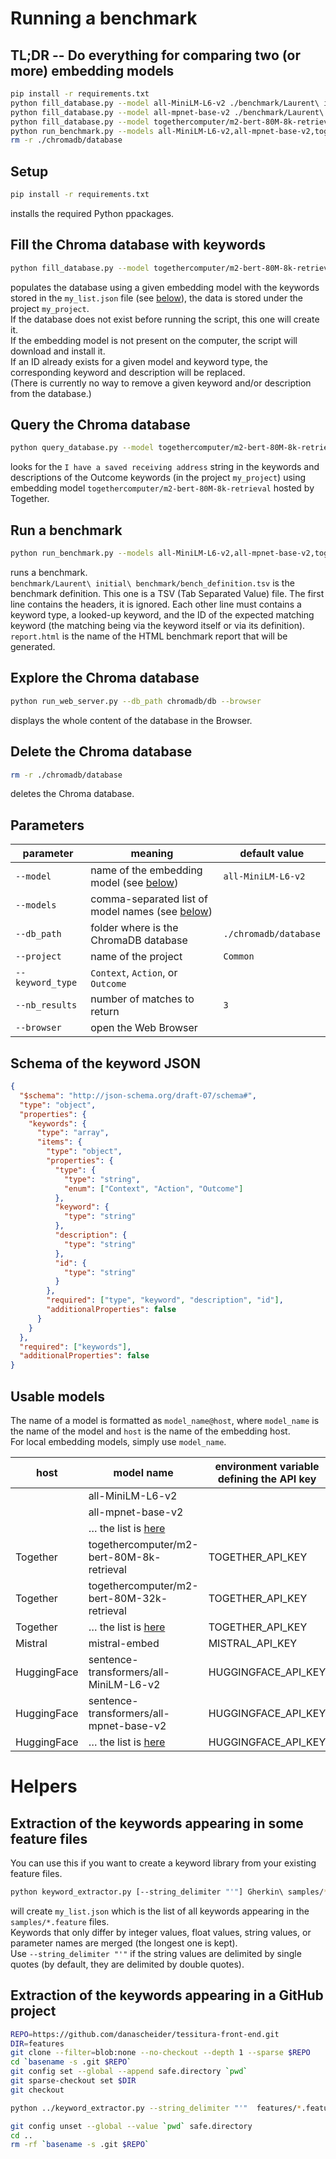 # Running a benchmark

## TL;DR -- Do everything for comparing two (or more) embedding models
```sh
pip install -r requirements.txt
python fill_database.py --model all-MiniLM-L6-v2 ./benchmark/Laurent\ initial\ benchmark/keyword_samples.json
python fill_database.py --model all-mpnet-base-v2 ./benchmark/Laurent\ initial\ benchmark/keyword_samples.json
python fill_database.py --model togethercomputer/m2-bert-80M-8k-retrieval@Together ./benchmark/Laurent\ initial\ benchmark/keyword_samples.json
python run_benchmark.py --models all-MiniLM-L6-v2,all-mpnet-base-v2,togethercomputer/m2-bert-80M-8k-retrieval@Together --nb_results 3 ./benchmark/Laurent\ initial\ benchmark/bench_definition.tsv report.html
rm -r ./chromadb/database
```

## Setup
```sh
pip install -r requirements.txt
```
installs the required Python ppackages.

## Fill the Chroma database with keywords
```sh
python fill_database.py --model togethercomputer/m2-bert-80M-8k-retrieval@Together --db_path ./chromadb/db --project my_project my_list.json
```
populates the database using a given embedding model with the keywords stored in the `my_list.json` file (see [below](#schema-of-the-keyword-json)), the data is stored under the project `my_project`.  
If the database does not exist before running the script, this one will create it.  
If the embedding model is not present on the computer, the script will download and install it.  
If an ID already exists for a given model and keyword type, the corresponding keyword and description will be replaced.  
(There is currently no way to remove a given keyword and/or description from the database.)

## Query the Chroma database
```sh
python query_database.py --model togethercomputer/m2-bert-80M-8k-retrieval@Together --db_path ./chromadb/db --project my_project --keyword_type "Outcome" --nb_results 5 "I have a saved receiving address"
```
looks for the `I have a saved receiving address` string in the keywords and descriptions of the Outcome keywords (in the project `my_project`) using embedding model `togethercomputer/m2-bert-80M-8k-retrieval` hosted by Together.

## Run a benchmark
```sh
python run_benchmark.py --models all-MiniLM-L6-v2,all-mpnet-base-v2,togethercomputer/m2-bert-80M-8k-retrieval@Together --db_path chromadb/db --project my_project --nb_results 3 ./benchmark/Laurent\ initial\ benchmark/bench_definition.tsv report.html
```
runs a benchmark.  
`benchmark/Laurent\ initial\ benchmark/bench_definition.tsv` is the benchmark definition. This one is a TSV (Tab Separated Value) file. The first line contains the headers, it is ignored. Each other line must contains a keyword type, a looked-up keyword, and the ID of the expected matching keyword (the matching being via the keyword itself or via its definition).  
`report.html` is the name of the HTML benchmark report that will be generated.

## Explore the Chroma database
```sh
python run_web_server.py --db_path chromadb/db --browser
```
displays the whole content of the database in the Browser.

## Delete the Chroma database
```sh
rm -r ./chromadb/database
```
deletes the Chroma database.

## Parameters
| parameter        | meaning                                                           | default value         |
| ---------------- | ----------------------------------------------------------------- | --------------------- |
| `--model`        | name of the embedding model (see [below](#usable-models))         | `all-MiniLM-L6-v2`    |
| `--models`       | comma-separated list of model names (see [below](#usable-models)) |                       |
| `--db_path`      | folder where is the ChromaDB database                             | `./chromadb/database` |
| `--project`      | name of the project                                               | `Common`              |
| `--keyword_type` | `Context`, `Action`, or `Outcome`                                 |                       |
| `--nb_results  ` | number of matches to return                                       | `3`                   |
| `--browser`      | open the Web Browser                                              |                       |

## Schema of the keyword JSON
```json
{
  "$schema": "http://json-schema.org/draft-07/schema#",
  "type": "object",
  "properties": {
    "keywords": {
      "type": "array",
      "items": {
        "type": "object",
        "properties": {
          "type": {
            "type": "string",
            "enum": ["Context", "Action", "Outcome"]
          },
          "keyword": {
            "type": "string"
          },
          "description": {
            "type": "string"
          },
          "id": {
            "type": "string"
          }
        },
        "required": ["type", "keyword", "description", "id"],
        "additionalProperties": false
      }
    }
  },
  "required": ["keywords"],
  "additionalProperties": false
}
```

## Usable models
The name of a model is formatted as `model_name@host`, where `model_name` is the name of the model and `host` is the name of the embedding host.  
For local embedding models, simply use `model_name`.

| host        | model name                                                                                                   | environment variable defining the API key |
| ----------- | ------------------------------------------------------------------------------------------------------------ | ----------------------------------------- |
|             | all-MiniLM-L6-v2                                                                                             |                                           |
|             | all-mpnet-base-v2                                                                                            |                                           |
|             | … the list is [here](https://www.sbert.net/docs/sentence_transformer/pretrained_models.html#original-models) |                                           |
| Together    | togethercomputer/m2-bert-80M-8k-retrieval                                                                    | TOGETHER_API_KEY                          |
| Together    | togethercomputer/m2-bert-80M-32k-retrieval                                                                   | TOGETHER_API_KEY                          |
| Together    | … the list is [here](https://api.together.ai/models)                                                         | TOGETHER_API_KEY                          |
| Mistral     | mistral-embed                                                                                                | MISTRAL_API_KEY                           |
| HuggingFace | sentence-transformers/all-MiniLM-L6-v2                                                                       | HUGGINGFACE_API_KEY                       |
| HuggingFace | sentence-transformers/all-mpnet-base-v2                                                                      | HUGGINGFACE_API_KEY                       |
| HuggingFace | … the list is [here](https://huggingface.co/models?filter=sentence-transformers)                             | HUGGINGFACE_API_KEY                       |

# Helpers

## Extraction of the keywords appearing in some feature files
You can use this if you want to create a keyword library from your existing feature files.
```sh
python keyword_extractor.py [--string_delimiter "'"] Gherkin\ samples/*.feature my_list.json
```
will create `my_list.json` which is the list of all keywords appearing in the `samples/*.feature` files.  
Keywords that only differ by integer values, float values, string values, or parameter names are merged (the longest one is kept).  
Use `--string_delimiter "'"` if the string values are delimited by single quotes (by default, they are delimited by double quotes).

## Extraction of the keywords appearing in a GitHub project
```sh
REPO=https://github.com/danascheider/tessitura-front-end.git
DIR=features
git clone --filter=blob:none --no-checkout --depth 1 --sparse $REPO
cd `basename -s .git $REPO`
git config set --global --append safe.directory `pwd`
git sparse-checkout set $DIR
git checkout

python ../keyword_extractor.py --string_delimiter "'"  features/*.feature ../my_list.json

git config unset --global --value `pwd` safe.directory
cd ..
rm -rf `basename -s .git $REPO`
```

